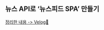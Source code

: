 
## 뉴스 API로 ‘뉴스피드 SPA’ 만들기
[정리한 내용 -> Velog🌳](https://velog.io/@day_1226/%EB%89%B4%EC%8A%A4%ED%94%BC%EB%93%9C-SPA)
